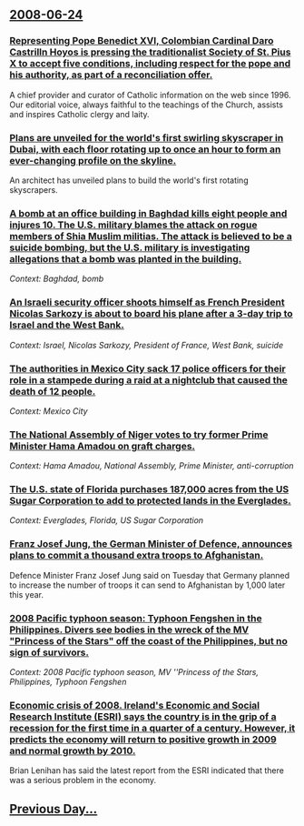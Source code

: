 ## [2008-06-24](/news/2008/06/24/index.md)

### [ Representing Pope Benedict XVI, Colombian Cardinal Daro Castrilln Hoyos is pressing the traditionalist Society of St. Pius X to accept five conditions, including respect for the pope and his authority, as part of a reconciliation offer. ](/news/2008/06/24/representing-pope-benedict-xvi-colombian-cardinal-dario-castrillon-hoyos-is-pressing-the-traditionalist-society-of-st-pius-x-to-accept-fi.md)
A chief provider and curator of Catholic information on the web since 1996. Our editorial voice, always faithful to the teachings of the Church, assists and inspires Catholic clergy and laity.

### [ Plans are unveiled for the world's first swirling skyscraper in Dubai, with each floor rotating up to once an hour to form an ever-changing profile on the skyline. ](/news/2008/06/24/plans-are-unveiled-for-the-world-s-first-swirling-skyscraper-in-dubai-with-each-floor-rotating-up-to-once-an-hour-to-form-an-ever-changing.md)
An architect has unveiled plans to build the world&#039;s first rotating skyscrapers.

### [ A bomb at an office building in Baghdad kills eight people and injures 10. The U.S. military blames the attack on rogue members of Shia Muslim militias. The attack is believed to be a suicide bombing, but the U.S. military is investigating allegations that a bomb was planted in the building. ](/news/2008/06/24/a-bomb-at-an-office-building-in-baghdad-kills-eight-people-and-injures-10-the-u-s-military-blames-the-attack-on-rogue-members-of-shia-mus.md)
_Context: Baghdad, bomb_

### [ An Israeli security officer shoots himself as French President Nicolas Sarkozy is about to board his plane after a 3-day trip to Israel and the West Bank. ](/news/2008/06/24/an-israeli-security-officer-shoots-himself-as-french-president-nicolas-sarkozy-is-about-to-board-his-plane-after-a-3-day-trip-to-israel-and.md)
_Context: Israel, Nicolas Sarkozy, President of France, West Bank, suicide_

### [ The authorities in Mexico City sack 17 police officers for their role in a stampede during a raid at a nightclub that caused the death of 12 people. ](/news/2008/06/24/the-authorities-in-mexico-city-sack-17-police-officers-for-their-role-in-a-stampede-during-a-raid-at-a-nightclub-that-caused-the-death-of-1.md)
_Context: Mexico City_

### [ The National Assembly of Niger votes to try former Prime Minister Hama Amadou on graft charges. ](/news/2008/06/24/the-national-assembly-of-niger-votes-to-try-former-prime-minister-hama-amadou-on-graft-charges.md)
_Context: Hama Amadou, National Assembly, Prime Minister, anti-corruption_

### [ The U.S. state of Florida purchases 187,000 acres from the US Sugar Corporation to add to protected lands in the Everglades. ](/news/2008/06/24/the-u-s-state-of-florida-purchases-187-000-acres-from-the-us-sugar-corporation-to-add-to-protected-lands-in-the-everglades.md)
_Context: Everglades, Florida, US Sugar Corporation_

### [ Franz Josef Jung, the German Minister of Defence, announces plans to commit a thousand extra troops to Afghanistan. ](/news/2008/06/24/franz-josef-jung-the-german-minister-of-defence-announces-plans-to-commit-a-thousand-extra-troops-to-afghanistan.md)
Defence Minister Franz Josef Jung said on Tuesday that Germany planned to increase the number of troops it can send to Afghanistan by 1,000 later this year.

### [ 2008 Pacific typhoon season: Typhoon Fengshen in the Philippines. Divers see bodies in the wreck of the MV "Princess of the Stars" off the coast of the Philippines, but no sign of survivors. ](/news/2008/06/24/2008-pacific-typhoon-season-typhoon-fengshen-in-the-philippines-divers-see-bodies-in-the-wreck-of-the-mv-princess-of-the-stars-off-the.md)
_Context: 2008 Pacific typhoon season, MV ''Princess of the Stars, Philippines, Typhoon Fengshen_

### [ Economic crisis of 2008. Ireland's Economic and Social Research Institute (ESRI) says the country is in the grip of a recession for the first time in a quarter of a century. However, it predicts the economy will return to positive growth in 2009 and normal growth by 2010. ](/news/2008/06/24/economic-crisis-of-2008-ireland-s-economic-and-social-research-institute-esri-says-the-country-is-in-the-grip-of-a-recession-for-the-fir.md)
Brian Lenihan has said the latest report from the ESRI indicated that there was a serious problem in the economy.

## [Previous Day...](/news/2008/06/23/index.md)

